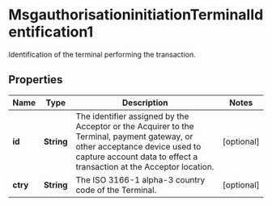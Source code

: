 

# MsgauthorisationinitiationTerminalIdentification1

Identification of the terminal performing the transaction.

## Properties

| Name | Type | Description | Notes |
|------------ | ------------- | ------------- | -------------|
|**id** | **String** | The identifier assigned by the Acceptor or the Acquirer to the Terminal, payment gateway, or other acceptance device used to capture account data to effect a transaction at the Acceptor location. |  [optional] |
|**ctry** | **String** | The ISO 3166-1 alpha-3 country code of the Terminal. |  [optional] |



